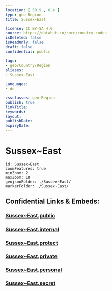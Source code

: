 ```yaml
---
location: [ 50.9 , 0.4 ] 
type: geo-Region
title: Sussex~East

license: CC BY-SA 4.0
source: https://datahub.io/core/country-codes
isDeleted: false
isReadOnly: false
draft: false
confidential: public

tags:
- geo/Country/Region
aliases:
- Sussex~East

Languages:
- de

cssclasses: geo-Region
publish: true
linkTitle: 
keywords: 
layout: 
publishDate: 
expiryDate: 
---
```


# Sussex~East

```leaflet
id: Sussex~East
zoomFeatures: true 
minZoom: 2 
maxZoom: 18
geojsonFolder: ./Sussex~East/
markerFolder: ./Sussex~East/
```


## Confidential Links & Embeds: 

### [Sussex~East.public](/_public/\Earth\Continent\Europe\Europe~North\UK\England\Regions~England\South_East_EnglandSussex~East.public.md) 

### [Sussex~East.internal](/_internal/\Earth\Continent\Europe\Europe~North\UK\England\Regions~England\South_East_EnglandSussex~East.internal.md) 

### [Sussex~East.protect](/_protect/\Earth\Continent\Europe\Europe~North\UK\England\Regions~England\South_East_EnglandSussex~East.protect.md) 

### [Sussex~East.private](/_private/\Earth\Continent\Europe\Europe~North\UK\England\Regions~England\South_East_EnglandSussex~East.private.md) 

### [Sussex~East.personal](/_personal/\Earth\Continent\Europe\Europe~North\UK\England\Regions~England\South_East_EnglandSussex~East.personal.md) 

### [Sussex~East.secret](/_secret/\Earth\Continent\Europe\Europe~North\UK\England\Regions~England\South_East_EnglandSussex~East.secret.md)

